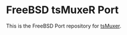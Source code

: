 # FreeBSD tsMuxeR Port

This is the FreeBSD Port repository for [tsMuxer](https://github.com/justdan96/tsMuxer).
